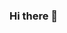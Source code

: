 ### Hi there 👋

<!--
**dennis230/dennis230** is a ✨ _special_ ✨ repository because its `README.md` (this file) appears on your GitHub profile.

Here are some ideas to get you started:

- 🔭 I’m currently working on ...tricks of hacking to protect 
- 🌱 I’m currently learning ...ethical hacking 
- 👯 I’m looking to collaborate on ...white hat 
- 🤔 I’m looking for help with ...new tricks 
- 💬 Ask me about ...nothing 
- 📫 How to reach me: ...dennisnyongesa4@gmail.com
- 😄 Pronouns: ...Dennis230
- ⚡ Fun fact: ...am learning to teach,teachers
-->
